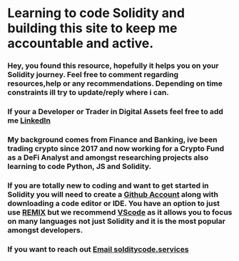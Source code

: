 # Learning to code Solidity and building this site to keep me accountable and active.

### Hey, you found this resource, hopefully it helps you on your Solidity journey. Feel free to comment regarding resources,help or any recommendations. Depending on time constraints ill try to update/reply where i can.

### If your a Developer or Trader in Digital Assets feel free to add me [LinkedIn](https://www.linkedin.com/in/rosshardingham/)

### My background comes from Finance and Banking, ive been trading crypto since 2017 and now working for a Crypto Fund as a DeFi Analyst and amongst researching projects also learning to code Python, JS and Solidity.

### If you are totally new to coding and want to get started in Solidity you will need to create a [Github Account](https://github.com/) along with downloading a code editor or IDE. You have an option to just use [REMIX](https://remix.ethereum.org/) but we recommend [VScode](https://code.visualstudio.com/) as it allows you to focus on many languages not just Solidity and it is the most popular amongst developers.

### If you want to reach out [Email solditycode.services](mailto:soliditycode.services@protonmail.com)

<script src="https://giscus.app/client.js"
        data-repo="RossJH/Solidity"
        data-repo-id="R_kgDOG2qAxg"
        data-category="Announcements"
        data-category-id="DIC_kwDOG2qAxs4CBNzH"
        data-mapping="url"
        data-reactions-enabled="1"
        data-emit-metadata="1"
        data-input-position="top"
        data-theme="dark"
        data-lang="en"
        crossorigin="anonymous"
        async>
</script>
